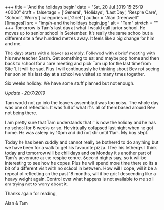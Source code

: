 +++
title = 'And the holidays begin'
date = "Sat, 20 Jul 2019 15:25:19 +0000"
draft = false
tags = ['General', 'Holidays', 'Last Day', 'Respite Care', 'School', 'Worry']
categories = ["Grief"]
author = "Alan Greenwell"
[[images]]
  src = "img/h-and the holidays begin.jpg"
  alt = "Tam"
  stretch = ""
+++
Tomorrow is Tam's last day at what I would call junior school. He moves up to senior school in September. It's really the same school but a different site a few hundred metres away. It feels like a big change for him and me.
<!--more-->
The days starts with a leaver assembly. Followed with a brief meeting with his new teacher Sarah. Get something to eat and maybe pop home and then back to school for a care meeting and pick Tam up for the last time from Site 1. It will be sad. Plus I will continuously be thinking about Bev not seeing her son on his last day at a school we visited so many times together.

Six weeks holiday. We have some stuff planned but not enough.

_Update - 20/7/2019_

Tam would not go into the leavers assembly,it was too noisy. The whole day was one of reflection. It was full of what if's, all of them based around Bev not being there.

I am pretty sure that Tam understands that it is now the holiday and he has no school for 6 weeks or so. He virtually collapsed last night when he got home. He was asleep by 10pm and did not stir until 11am. My boy slept.

Today he has been cuddly and cannot really be bothered to do anything but we have been for a walk to get his favourite pizza. I feel his lethergy. I think today and tomorrow will be chill days and on Monday it's another part of Tam's adventure at the respite centre. Second nights stay, so it will be interesting to see how he copes. Plus he will spend more time there so its a bit of a different visit with no school in between. How will I cope, will it be a repeat of reflecting on the past 18 months, will it be grief descending like a heavy weight again. Control over what happens is not available to me so I am trying not to worry about it.

Thanks again for reading,

Alan & Tam